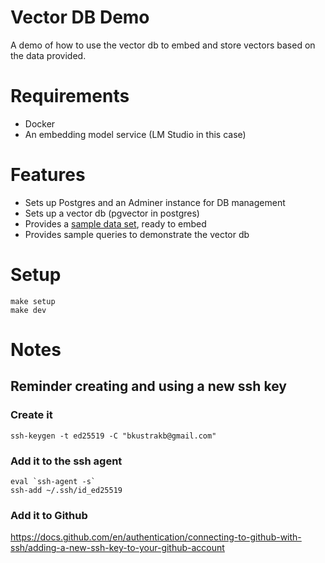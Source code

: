 # Vector DB Demo
A demo of how to use the vector db to embed and store vectors based on the data provided.

# Requirements
- Docker
- An embedding model service (LM Studio in this case)


# Features
- Sets up Postgres and an Adminer instance for DB management
- Sets up a vector db (pgvector in postgres)
- Provides a [sample data set](https://python.langchain.com/docs/integrations/vectorstores/pgvector/), ready to embed
- Provides sample queries to demonstrate the vector db


# Setup
```
make setup
make dev
```


# Notes
## Reminder creating and using a new ssh key
### Create it
```
ssh-keygen -t ed25519 -C "bkustrakb@gmail.com"
```
### Add it to the ssh agent
```
eval `ssh-agent -s`
ssh-add ~/.ssh/id_ed25519
```
### Add it to Github
https://docs.github.com/en/authentication/connecting-to-github-with-ssh/adding-a-new-ssh-key-to-your-github-account